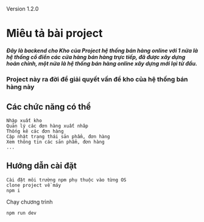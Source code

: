 Version 1.2.0
# Miêu tả bài project

##### Đây là backend cho Kho của Project hệ thống bán hàng online với 1 nửa là hệ thống cổ điển các cửa hàng bán hàng trực tiếp, đã được xây dựng hoản chỉnh, một nửa là hệ thống bán hàng online xây dựng mới lại từ đầu.

### Project này ra đời để giải quyết vấn đề kho của hệ thống bán hàng này

## Các chức năng có thể
```
Nhập xuất kho 
Quản lý các đơn hàng xuất nhâp
Thống kê các đơn hàng
Cập nhật trạng thái sản phẩm, đơn hàng
Xem thông tin các sản phẩm, đơn hàng
...
```
## Hướng dẫn cài đặt 
```
Cài đặt môi trường npm phụ thuộc vào từng OS
clone project về máy
npm i
```
Chạy  chương trình
```
npm run dev
```
